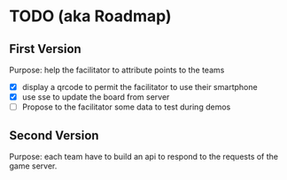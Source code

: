 # TODO (aka Roadmap)

## First Version

Purpose: help the facilitator to attribute points to the teams

- [x] display a qrcode to permit the facilitator to use their smartphone
- [x] use sse to update the board from server
- [ ] Propose to the facilitator some data to test during demos

## Second Version

Purpose: each team have to build an api to respond to the requests of the game server. 